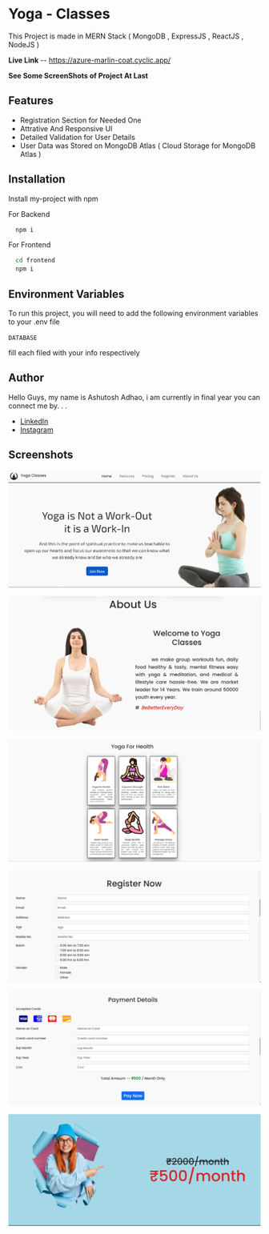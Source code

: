 # Yoga - Classes

This Project is made in MERN Stack ( MongoDB , ExpressJS , ReactJS , NodeJS )

**Live Link** -- https://azure-marlin-coat.cyclic.app/

**See Some ScreenShots of Project At Last**

## Features

- Registration Section for Needed One
- Attrative And Responsive UI  
- Detailed Validation for User Details
- User Data was Stored on MongoDB Atlas ( Cloud Storage for MongoDB Atlas )

## Installation

Install my-project with npm

For Backend

```bash
  npm i
```

For Frontend 

```bash
  cd frontend
  npm i
```

## Environment Variables

To run this project, you will need to add the following environment variables to your .env file

`DATABASE`

fill each filed with your info respectively

## Author

Hello Guys, my name is Ashutosh Adhao, i am currently in final year you can connect me by. . .

- [LinkedIn](https://www.linkedin.com/in/ashutoshadhao/)
- [Instagram](https://www.instagram.com/ashutoshadhao/)

## Screenshots

![App Screenshot](./ScreenShot/HomePage.JPG)

![App Screenshot](./ScreenShot/About.JPG)

![App Screenshot](./ScreenShot/Features.JPG)

![App Screenshot](./ScreenShot/Register2.JPG)

![App Screenshot](./ScreenShot/PaymentDetails.JPG)

![App Screenshot](./ScreenShot/Pricing.JPG)

<!-- ![App Screenshot](./ScreenShot)

![App Screenshot](./ScreenShot)

![App Screenshot](./ScreenShot)

![App Screenshot](./ScreenShot)

![App Screenshot](./ScreenShot)

![App Screenshot](./ScreenShot)

![App Screenshot](./ScreenShot) -->
